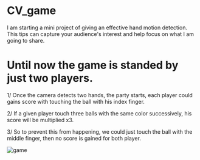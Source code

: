 # CV_game

I am starting a mini project of giving an effective hand motion detection. 
This tips can capture your audience's interest and help focus on what I am going to share. 



# Until now the game is standed by just two players.

1/ Once the camera detects two hands, the party starts, each player could gains score with touching the ball with his index finger.

2/ If a given player touch three balls with the same color successively, his score will be multiplied x3.

3/ So to prevent this from happening, we could just touch the ball with the middle finger, then no score is gained for both player.

![game](https://user-images.githubusercontent.com/63064437/179425739-3c8bb5b3-6122-4b8f-977c-1e35a89fe839.png)
